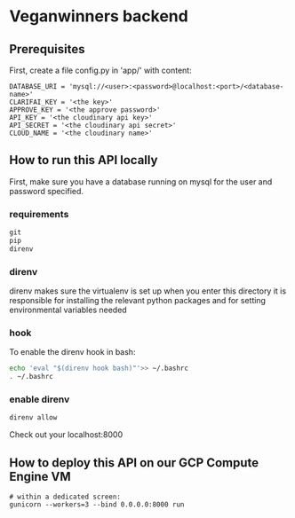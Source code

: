# Veganwinners backend

## Prerequisites

First, create a file config.py in 'app/' with content:

```
DATABASE_URI = 'mysql://<user>:<password>@localhost:<port>/<database-name>'
CLARIFAI_KEY = '<the key>'
APPROVE_KEY = '<the approve password>'
API_KEY = '<the cloudinary api key>'
API_SECRET = '<the cloudinary api secret>'
CLOUD_NAME = '<the cloudinary name>'
```

## How to run this API locally

First, make sure you have a database running on mysql for the user and password specified.

### requirements
```txt
git
pip
direnv
```

### direnv

direnv makes sure the virtualenv is set up when you enter this directory
it is responsible for installing the relevant python packages and for setting environmental variables needed

### hook
To enable the direnv hook in bash:
```bash
echo 'eval "$(direnv hook bash)"'>> ~/.bashrc
. ~/.bashrc
```

### enable direnv
```bash
direnv allow
```

Check out your localhost:8000

## How to deploy this API on our GCP Compute Engine VM

```
# within a dedicated screen:
gunicorn --workers=3 --bind 0.0.0.0:8000 run
```
